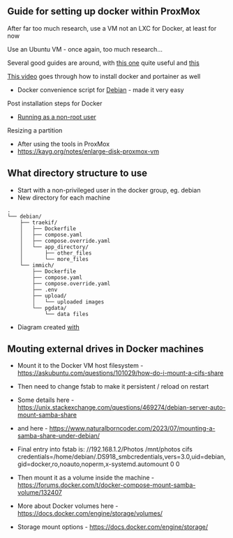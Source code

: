 ## Guide for setting up docker within ProxMox

After far too much research, use a VM not an LXC for Docker, at least for now

Use an Ubuntu VM - once again, too much research...

Several good guides are around, with [this one](https://www.xda-developers.com/use-docker-with-proxmox/) quite useful and [this](https://www.naturalborncoder.com/2023/07/installing-docker-and-portainer-on-a-proxmox-vm/)

[This video](https://www.youtube.com/watch?v=wrlukx-QYRw) goes through how to install docker and portainer as well

- Docker convenience script for [Debian](https://docs.docker.com/engine/install/debian/) - made it very easy

Post installation steps for Docker
- [Running as a non-root user](https://docs.docker.com/engine/install/linux-postinstall/)

Resizing a partition
- After using the tools in ProxMox
- https://kayg.org/notes/enlarge-disk-proxmox-vm

## What directory structure to use
- Start with a non-privileged user in the docker group, eg. debian
- New directory for each machine
```
.
└── debian/
    ├── traekif/
    │   ├── Dockerfile
    │   ├── compose.yaml
    │   ├── compose.override.yaml
    │   └── app_directory/
    │       ├── other_files
    │       └── more_files
    └── immich/
        ├── Dockerfile
        ├── compose.yaml
        ├── compose.override.yaml
        ├── .env
        ├── upload/
        │   └── uploaded images
        └── pgdata/
            └── data files
```
- Diagram created [with](https://tree.nathanfriend.com/)

## Mouting external drives in Docker machines
- Mount it to the Docker VM host filesystem - https://askubuntu.com/questions/101029/how-do-i-mount-a-cifs-share
- Then need to change fstab to make it persistent / reload on restart
- Some details here - https://unix.stackexchange.com/questions/469274/debian-server-auto-mount-samba-share
- and here - https://www.naturalborncoder.com/2023/07/mounting-a-samba-share-under-debian/

- Final entry into fstab is: //192.168.1.2/Photos /mnt/photos cifs credentials=/home/debian/.DS918_smbcredentials,vers=3.0,uid=debian,gid=docker,ro,noauto,noperm,x-systemd.automount 0 0

- Then mount it as a volume inside the machine - https://forums.docker.com/t/docker-compose-mount-samba-volume/132407
- More about Docker volumes here - https://docs.docker.com/engine/storage/volumes/
- Storage mount options - https://docs.docker.com/engine/storage/
